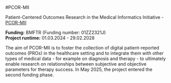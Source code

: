 #PCOR-MII

Patient-Centered Outcomes Research in the
Medical Informatics Initiative - [PCOR-MII](https://pcor-mii.de/eng/)

**Funding:** BMFTR (Funding number: 01ZZ2321J)\
**Project runtime:** 01.03.2024 - 29.02.2028

The aim of PCOR-MII is to foster the collection of digital patient-reported outcomes (PROs) in the healthcare setting and to integrate them with other types of medical data - for example on diagnosis and therapy - to ultimately enable research on relationships between subjective and objective parameters for therapy success.
In May 2025, the project entered the second funding phase. 